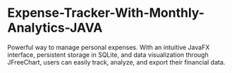 # Expense-Tracker-With-Monthly-Analytics-JAVA
Powerful way to manage personal expenses. With an intuitive JavaFX interface, persistent storage in SQLite, and data visualization through JFreeChart, users can easily track, analyze, and export their financial data.
